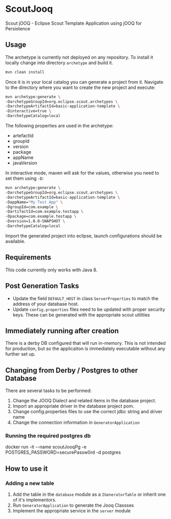 # ScoutJooq
Scout jOOQ - Eclipse Scout Template Application using jOOQ for Persistence

## Usage

The archetype is currently not deployed on any repository. To install it locally change into directory ```archetype``` and build it. 

```bash
mvn clean install

```

Once it is in your local catalog you can generate a project from it. Navigate to the directory where you want to create the new project and execute:

```bash
mvn archetype:generate \
-DarchetypeGroupId=org.eclipse.scout.archetypes \
-DarchetypeArtifactId=basic-application-template \
-Dinteractive=true \
-DarchetypeCatalog=local
```

The following properties are used in the archetype:

* artefactId
* groupId
* version
* package
* appName
* javaVersion

In interactive mode, maven will ask for the values, otherwise you need to set them using `-D`:

```bash
mvn archetype:generate \
-DarchetypeGroupId=org.eclipse.scout.archetypes \
-DarchetypeArtifactId=basic-application-template \
-DappName="My Test App" \
-DgroupId=com.example \
-DartifactId=com.example.testapp \
-Dpackage=com.example.testapp \
-Dversion=1.0.0-SNAPSHOT \
-DarchetypeCatalog=local
```

Import the generated project into eclipse, launch configurations should be available. 

## Requirements

This code currently only works with Java 8.

## Post Generation Tasks

* Update the field ```DEFAULT_HOST``` in class ```ServerProperties``` to match the address of your database host.
* Update ```config.properties``` files need to be updated with proper security keys. These can be generated with the appropriate scout utilities

## Immediately running after creation

There is a derby DB configured that will run in-memory. This is not intended for production, but so the applicaiton is immediately executable without any further set up.

## Changing from Derby / Postgres to other Database

There are several tasks to be performed:

1. Change the JOOQ Dialect and related items in the database project.
2. Import an appropriate driver in the database project pom.
3. Change config.properties files to use the correct jdbc string and driver name
4. Change the connection information in `GeneratorApplication`


### Running the required postgres db

docker run -it --name scoutJooqPg -e POSTGRES_PASSWORD=securePassw0rd -d postgres

## How to use it

### Adding a new table

1. Add the table in the `database` module as a `IGeneratorTable` or inherit one of it's implementors.
2. Run `GeneratorApplication` to generate the Jooq Classses
3. Implement the appropriate service in the `server` module 